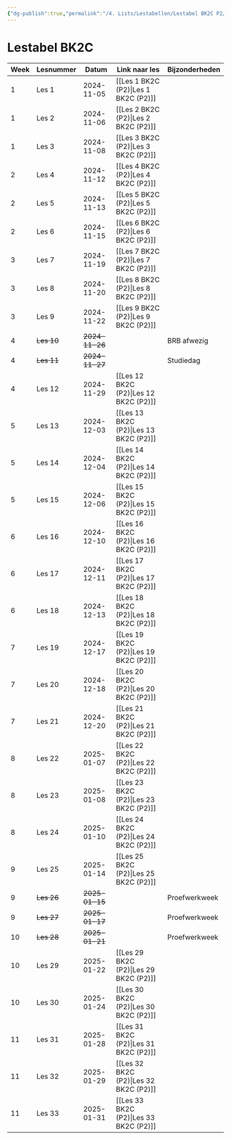 ```yaml
---
{"dg-publish":true,"permalink":"/4. Lists/Lestabellen/Lestabel BK2C P2/"}
---
```


# Lestabel BK2C
| Week | Lesnummer  | Datum          | Link naar les        | Bijzonderheden |
| ---- | ---------- | -------------- | -------------------- | -------------- |
| 1    | Les 1      | 2024-11-05     | [[Les 1 BK2C (P2)\|Les 1 BK2C (P2)]]  |                |
| 1    | Les 2      | 2024-11-06     | [[Les 2 BK2C (P2)\|Les 2 BK2C (P2)]]  |                |
| 1    | Les 3      | 2024-11-08     | [[Les 3 BK2C (P2)\|Les 3 BK2C (P2)]]  |                |
| 2    | Les 4      | 2024-11-12     | [[Les 4 BK2C (P2)\|Les 4 BK2C (P2)]]  |                |
| 2    | Les 5      | 2024-11-13     | [[Les 5 BK2C (P2)\|Les 5 BK2C (P2)]]  |                |
| 2    | Les 6      | 2024-11-15     | [[Les 6 BK2C (P2)\|Les 6 BK2C (P2)]]  |                |
| 3    | Les 7      | 2024-11-19     | [[Les 7 BK2C (P2)\|Les 7 BK2C (P2)]]  |                |
| 3    | Les 8      | 2024-11-20     | [[Les 8 BK2C (P2)\|Les 8 BK2C (P2)]]  |                |
| 3    | Les 9      | 2024-11-22     | [[Les 9 BK2C (P2)\|Les 9 BK2C (P2)]]  |                |
| 4    | ~~Les 10~~ | ~~2024-11-26~~ |                      | BRB afwezig    |
| 4    | ~~Les 11~~ | ~~2024-11-27~~ |                      | Studiedag      |
| 4    | Les 12     | 2024-11-29     | [[Les 12 BK2C (P2)\|Les 12 BK2C (P2)]] |                |
| 5    | Les 13     | 2024-12-03     | [[Les 13 BK2C (P2)\|Les 13 BK2C (P2)]] |                |
| 5    | Les 14     | 2024-12-04     | [[Les 14 BK2C (P2)\|Les 14 BK2C (P2)]] |                |
| 5    | Les 15     | 2024-12-06     | [[Les 15 BK2C (P2)\|Les 15 BK2C (P2)]] |                |
| 6    | Les 16     | 2024-12-10     | [[Les 16 BK2C (P2)\|Les 16 BK2C (P2)]] |                |
| 6    | Les 17     | 2024-12-11     | [[Les 17 BK2C (P2)\|Les 17 BK2C (P2)]] |                |
| 6    | Les 18     | 2024-12-13     | [[Les 18 BK2C (P2)\|Les 18 BK2C (P2)]] |                |
| 7    | Les 19     | 2024-12-17     | [[Les 19 BK2C (P2)\|Les 19 BK2C (P2)]] |                |
| 7    | Les 20     | 2024-12-18     | [[Les 20 BK2C (P2)\|Les 20 BK2C (P2)]] |                |
| 7    | Les 21     | 2024-12-20     | [[Les 21 BK2C (P2)\|Les 21 BK2C (P2)]] |                |
| 8    | Les 22     | 2025-01-07     | [[Les 22 BK2C (P2)\|Les 22 BK2C (P2)]] |                |
| 8    | Les 23     | 2025-01-08     | [[Les 23 BK2C (P2)\|Les 23 BK2C (P2)]] |                |
| 8    | Les 24     | 2025-01-10     | [[Les 24 BK2C (P2)\|Les 24 BK2C (P2)]] |                |
| 9    | Les 25     | 2025-01-14     | [[Les 25 BK2C (P2)\|Les 25 BK2C (P2)]] |                |
| 9    | ~~Les 26~~ | ~~2025-01-15~~ |                      | Proefwerkweek  |
| 9    | ~~Les 27~~ | ~~2025-01-17~~ |                      | Proefwerkweek  |
| 10   | ~~Les 28~~ | ~~2025-01-21~~ |                      | Proefwerkweek  |
| 10   | Les 29     | 2025-01-22     | [[Les 29 BK2C (P2)\|Les 29 BK2C (P2)]] |                |
| 10   | Les 30     | 2025-01-24     | [[Les 30 BK2C (P2)\|Les 30 BK2C (P2)]] |                |
| 11   | Les 31     | 2025-01-28     | [[Les 31 BK2C (P2)\|Les 31 BK2C (P2)]] |                |
| 11   | Les 32     | 2025-01-29     | [[Les 32 BK2C (P2)\|Les 32 BK2C (P2)]] |                |
| 11   | Les 33     | 2025-01-31     | [[Les 33 BK2C (P2)\|Les 33 BK2C (P2)]] |                |

